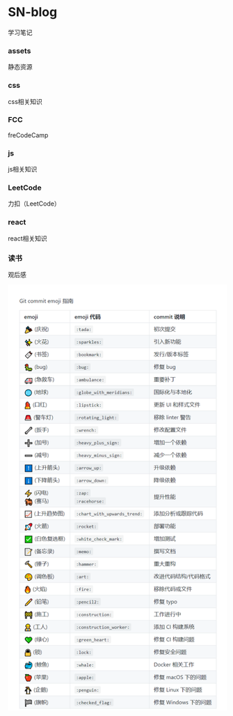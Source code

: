 # SN-blog
学习笔记

### assets
静态资源

### css
css相关知识

### FCC
freCodeCamp

### js
js相关知识

### LeetCode
力扣（LeetCode）

### react
react相关知识

### 读书
观后感

![](assets/git-emoj.png)